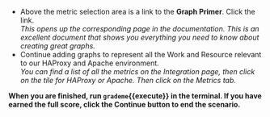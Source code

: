 * Above the metric selection area is a link to the **Graph Primer**. Click the link.<br>
  *This opens up the corresponding page in the documentation. This is an excellent document that shows you everything you need to know about creating great graphs.*
* Continue adding graphs to represent all the Work and Resource relevant to our HAProxy and Apache environment. <br>
  *You can find a list of all the metrics on the Integration page, then click on the tile for HAProxy or Apache. Then click on the Metrics tab.*

**When you are finished, run `grademe`{{execute}} in the terminal. If you have earned the full score, click the **Continue** button to end the scenario.**
